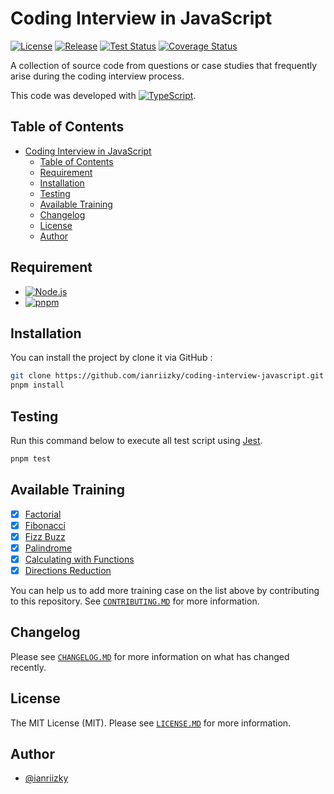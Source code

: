 # Coding Interview in JavaScript

[![License](https://badgen.net/github/license/ianriizky/coding-interview-javascript "License")](LICENSE.md)
[![Release](https://badgen.net/github/release/ianriizky/coding-interview-javascript "Release")](https://github.com/ianriizky/coding-interview-javascript/releases)
[![Test Status](https://github.com/ianriizky/coding-interview-javascript/actions/workflows/main.yml/badge.svg "Build Status")](https://github.com/ianriizky/coding-interview-javascript/actions/workflows/main.yml)
[![Coverage Status](https://codecov.io/gh/ianriizky/coding-interview-javascript/graph/badge.svg?token=X79H9UYAQG "Coverage Status")](https://codecov.io/gh/ianriizky/coding-interview-javascript)

A collection of source code from questions or case studies that frequently arise during the coding interview process.

This code was developed with [![TypeScript](https://img.shields.io/badge/TypeScript%205.6.3-007ACC?logo=typescript&logoColor=white "TypeScript")](https://www.typescriptlang.org).

## Table of Contents

- [Coding Interview in JavaScript](#coding-interview-in-javascript)
  - [Table of Contents](#table-of-contents)
  - [Requirement](#requirement)
  - [Installation](#installation)
  - [Testing](#testing)
  - [Available Training](#available-training)
  - [Changelog](#changelog)
  - [License](#license)
  - [Author](#author)

## Requirement

- [![Node.js](https://img.shields.io/badge/Node.js%20^20.18.0-43853D?logo=node.js&logoColor=white "Node.js")](https://nodejs.org)
- [![pnpm](https://img.shields.io/badge/pnpm%20^9.12.2-F69220?logo=pnpm&logoColor=white "pnpm")](https://pnpm.io)

## Installation

You can install the project by clone it via GitHub :

```bash
git clone https://github.com/ianriizky/coding-interview-javascript.git
pnpm install
```

## Testing

Run this command below to execute all test script using [Jest](https://jestjs.io).

```bash
pnpm test
```

## Available Training

- [x] [Factorial](src/Factorial/README.md)
- [x] [Fibonacci](src/Fibonacci/README.md)
- [x] [Fizz Buzz](src/FizzBuzz/README.md)
- [x] [Palindrome](src/Palindrome/README.md)
- [x] [Calculating with Functions](src/Calculate/README.md)
- [x] [Directions Reduction](src/DirectionsReduction/README.md)

You can help us to add more training case on the list above by contributing to this repository. See [`CONTRIBUTING.MD`](CONTRIBUTING.md) for more information.

## Changelog

Please see [`CHANGELOG.MD`](CHANGELOG.md) for more information on what has changed recently.

## License

The MIT License (MIT). Please see [`LICENSE.MD`](LICENSE.md) for more information.

## Author

- [@ianriizky](https://github.com/ianriizky)
